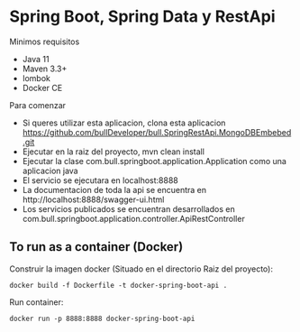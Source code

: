 # Spring Boot, Spring Data y RestApi
Minimos requisitos
- Java 11
- Maven 3.3+
- lombok
- Docker CE

Para comenzar
- Si queres utilizar esta aplicacion, clona esta aplicacion https://github.com/bullDeveloper/bull.SpringRestApi.MongoDBEmbebed.git
- Ejecutar en la raiz del proyecto, mvn clean install
- Ejecutar la clase com.bull.springboot.application.Application como una aplicacion java
- El servicio se ejecutara en localhost:8888
- La documentacion de toda la api se encuentra en http://localhost:8888/swagger-ui.html
- Los servicios publicados se encuentran desarrollados en com.bull.springboot.application.controller.ApiRestController

## To run as a container (Docker)
Construir la imagen docker (Situado en el directorio Raiz del proyecto):
```
docker build -f Dockerfile -t docker-spring-boot-api .
```

Run container:
```
docker run -p 8888:8888 docker-spring-boot-api
```
